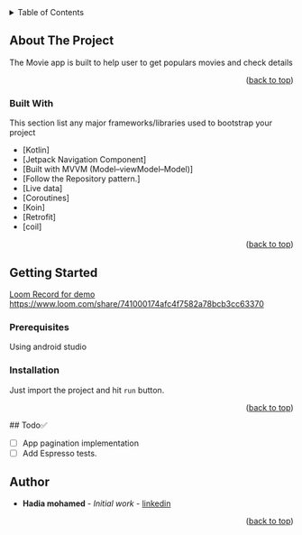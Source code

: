 <div id="top"></div>
<!-- TABLE OF CONTENTS -->
<details>
  <summary>Table of Contents</summary>
  <ol>
    <li>
      <a href="#about-the-project">About The Project</a>
      <ul>
        <li><a href="#built-with">Built With</a></li>
      </ul>
    </li>
    <li>
      <a href="#getting-started">Getting Started</a>
      <ul>
        <li><a href="#prerequisites">Prerequisites</a></li>
        <li><a href="#installation">Installation</a></li>
      </ul>
    </li>
    <li><a href="#Todo">Todo</a></li>
    <li><a href="#Author">Author</a></li>
  </ol>
</details>



<!-- ABOUT THE PROJECT -->
## About The Project

The Movie app is built to help user to get populars movies and check details

<p align="right">(<a href="#top">back to top</a>)</p>



### Built With

This section list any major frameworks/libraries used to bootstrap your project
* [Kotlin]
* [Jetpack Navigation Component]
* [Built with MVVM (Model–viewModel–Model)]
* [Follow the Repository pattern.]
* [Live data]
* [Coroutines]
* [Koin]
* [Retrofit]
* [coil]

<p align="right">(<a href="#top">back to top</a>)</p>



<!-- GETTING STARTED -->
## Getting Started


[Loom Record for demo](<https://www.loom.com/share/741000174afc4f7582a78bcb3cc63370>)
https://www.loom.com/share/741000174afc4f7582a78bcb3cc63370
### Prerequisites
Using android studio

### Installation

Just import the project and hit `run` button.
<p align="right">(<a href="#top">back to top</a>)</p>
## Todo✅

- [ ] App pagination implementation
- [ ] Add Espresso tests.

## Author

- **Hadia mohamed** - *Initial work* - [linkedin](<https://www.linkedin.com/in/hadia-mohamed-ismail/>)

<p align="right">(<a href="#top">back to top</a>)</p>
